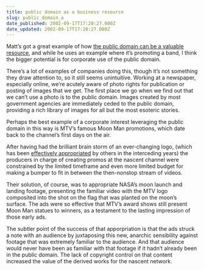 ```yaml
---
title: public domain as a business resource
slug: public_domain_a
date_published: 2002-09-17T17:20:27.000Z
date_updated: 2002-09-17T17:20:27.000Z
---
```


Matt’s got a great example of how [the public domain can be a valuable resource](http://a.wholelottanothing.org/archived.blah/9/01/2002#994), and while he uses an example where it’s promoting a band, I think the bigger potential is for corporate use of the public domain.

There’s a lot of examples of companies doing this, though it’s not something they draw attention to, so it still seems unintuitive. Working at a newspaper, especially online, we’re acutely aware of photo rights for publication or posting of images that we get. The first place we go when we find out that we can’t use a photo is to the public domain. Images created by most government agencies are immediately ceded to the public domain, providing a rich library of images for all but the most esoteric stories.

Perhaps the best example of a corporate interest leveraging the public domain in this way is MTV’s famous Moon Man promotions, which date back to the channel’s first days on the air.

After having had the brilliant brain storm of an ever-changing logo, (which has been [effectively appropriated](http://www.meetup.com) by others in the interceding years) the producers in charge of creating promos at the nascent channel were constrained by the limited timeframe and even more limited budget for making a bumper to fit in between the then-nonstop stream of videos.

Their solution, of course, was to appropriate NASA’s moon launch and landing footage, presenting the familiar video with the MTV logo composited into the shot on the flag that was planted on the moon’s surface. The ads were so effective that MTV’s award shows still present Moon Man statues to winners, as a testament to the lasting impression of those early ads.

The subtler point of the success of that apporpriation is that the ads struck a note with an audience by juxtaposing this new, anarchic sensibility against footage that was extremely familiar to the audience. And that audience would never have been as familiar with that footage if it hadn’t already been in the public domain. The lack of copyright control on that content increased the value of the derived works for the nascent network.
